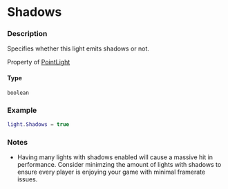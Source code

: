 # Shadows

### Description

Specifies whether this light emits shadows or not.

Property of [PointLight](/classes/Spotlight/)

#### Type

`boolean`

### Example

```lua
light.Shadows = true
```

### Notes

- Having many lights with shadows enabled will cause a massive hit in performance. Consider minimzing the amount of lights with shadows to ensure every player is enjoying your game with minimal framerate issues.
